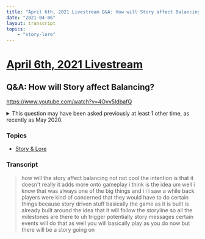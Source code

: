 ```yaml
---
title: "April 6th, 2021 Livestream Q&A: How will Story affect Balancing?"
date: "2021-04-06"
layout: transcript
topics:
    - "story-lore"
---
```

# [April 6th, 2021 Livestream](../2021-04-06.md)
## Q&A: How will Story affect Balancing?
https://www.youtube.com/watch?v=4Ovv5IdbafQ
<details>
<summary>This question may have been asked previously at least 1 other time, as recently as May 2020.</summary>

* [May 15th, 2020 Q&A: In the finished game, will the Story of the game impact how you play?](./yt-NlIVwoRqjVk,779.1784,807.1730333333334.md) [https://youtube.com/embed/NlIVwoRqjVk?autoplay=1&start=779&end=808](https://youtube.com/embed/NlIVwoRqjVk?autoplay=1&start=779&end=808)
</details>


### Topics
* [Story & Lore](../topics/story-lore.md)

### Transcript

> how will the story affect balancing not not cool the intention is that it doesn't really it adds more onto gameplay i think is the idea um well i know that was always one of the big things and i i i saw a while back players were kind of concerned that they would have to do certain things because story driven stuff basically the game as it is built is already built around the idea that it will follow the storyline so all the milestones are there to uh trigger potentially story messages certain events will do that as well you will basically play as you do now but there will be a story going on
